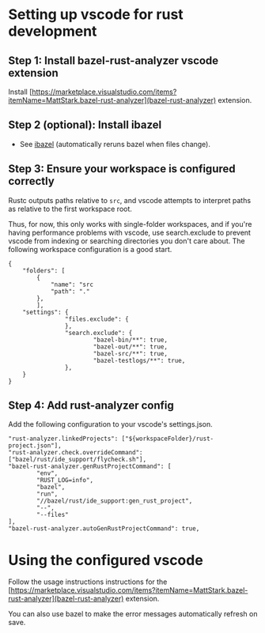 # Setting up vscode for rust development

## Step 1: Install bazel-rust-analyzer vscode extension
Install [https://marketplace.visualstudio.com/items?itemName=MattStark.bazel-rust-analyzer](bazel-rust-analyzer) extension.

## Step 2 (optional): Install ibazel
* See [ibazel](https://github.com/bazelbuild/bazel-watcher) (automatically reruns bazel when files change).

## Step 3: Ensure your workspace is configured correctly
Rustc outputs paths relative to `src`, and vscode attempts to interpret paths as relative to the first workspace root.

Thus, for now, this only works with single-folder workspaces, and if you're having performance problems with vscode, use search.exclude to prevent vscode from indexing or searching directories you don't care about. The following workspace configuration is a good start.
```
{
	"folders": [
		{
			"name": "src
			"path": "."
		},
        ],
	"settings": {
                "files.exclude": {
                },
                "search.exclude": {
                        "bazel-bin/**": true,
                        "bazel-out/**": true,
                        "bazel-src/**": true,
                        "bazel-testlogs/**": true,
                },
	}
}
```

## Step 4: Add rust-analyzer config
Add the following configuration to your vscode's settings.json.

```
"rust-analyzer.linkedProjects": ["${workspaceFolder}/rust-project.json"],
"rust-analyzer.check.overrideCommand": ["bazel/rust/ide_support/flycheck.sh"],
"bazel-rust-analyzer.genRustProjectCommand": [
        "env",
        "RUST_LOG=info",
        "bazel",
        "run",
        "//bazel/rust/ide_support:gen_rust_project",
        "--",
        "--files"
],
"bazel-rust-analyzer.autoGenRustProjectCommand": true,
```

# Using the configured vscode
Follow the usage instructions instructions for the [https://marketplace.visualstudio.com/items?itemName=MattStark.bazel-rust-analyzer](bazel-rust-analyzer) extension.

You can also use bazel to make the error messages automatically refresh on save.
